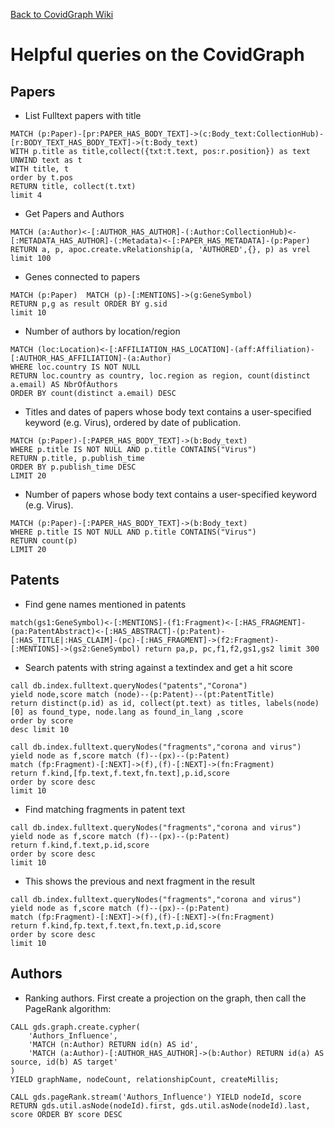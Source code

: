 [Back to CovidGraph Wiki](https://github.com/covidgraph/documentation/wiki)
# Helpful queries on the CovidGraph

## Papers

- List Fulltext papers with title

```cypher
MATCH (p:Paper)-[pr:PAPER_HAS_BODY_TEXT]->(c:Body_text:CollectionHub)-[r:BODY_TEXT_HAS_BODY_TEXT]->(t:Body_text)
WITH p.title as title,collect({txt:t.text, pos:r.position}) as text
UNWIND text as t
WITH title, t
order by t.pos
RETURN title, collect(t.txt) 
limit 4
```

- Get Papers and Authors

```cypher
MATCH (a:Author)<-[:AUTHOR_HAS_AUTHOR]-(:Author:CollectionHub)<-[:METADATA_HAS_AUTHOR]-(:Metadata)<-[:PAPER_HAS_METADATA]-(p:Paper)
RETURN a, p, apoc.create.vRelationship(a, 'AUTHORED',{}, p) as vrel 
limit 100
```

- Genes connected to papers

```cypher
MATCH (p:Paper)  MATCH (p)-[:MENTIONS]->(g:GeneSymbol)
RETURN p,g as result ORDER BY g.sid
limit 10
```

- Number of authors by location/region

```cypher
MATCH (loc:Location)<-[:AFFILIATION_HAS_LOCATION]-(aff:Affiliation)-[:AUTHOR_HAS_AFFILIATION]-(a:Author) 
WHERE loc.country IS NOT NULL 
RETURN loc.country as country, loc.region as region, count(distinct a.email) AS NbrOfAuthors 
ORDER BY count(distinct a.email) DESC
```

- Titles and dates of papers whose body text contains a user-specified keyword (e.g. Virus), ordered by date of publication. 

```cypher
MATCH (p:Paper)-[:PAPER_HAS_BODY_TEXT]->(b:Body_text)  
WHERE p.title IS NOT NULL AND p.title CONTAINS("Virus") 
RETURN p.title, p.publish_time 
ORDER BY p.publish_time DESC 
LIMIT 20
```

- Number of papers whose body text contains a user-specified keyword (e.g. Virus).

```cypher
MATCH (p:Paper)-[:PAPER_HAS_BODY_TEXT]->(b:Body_text)  
WHERE p.title IS NOT NULL AND p.title CONTAINS("Virus") 
RETURN count(p)
LIMIT 20
```

## Patents

- Find gene names mentioned in patents

```cypher
match(gs1:GeneSymbol)<-[:MENTIONS]-(f1:Fragment)<-[:HAS_FRAGMENT]-(pa:PatentAbstract)<-[:HAS_ABSTRACT]-(p:Patent)-[:HAS_TITLE|:HAS_CLAIM]-(pc)-[:HAS_FRAGMENT]->(f2:Fragment)-[:MENTIONS]->(gs2:GeneSymbol) return pa,p, pc,f1,f2,gs1,gs2 limit 300
```

- Search patents with string against a textindex and get a hit score

```cypher
call db.index.fulltext.queryNodes("patents","Corona") 
yield node,score match (node)--(p:Patent)--(pt:PatentTitle)
return distinct(p.id) as id, collect(pt.text) as titles, labels(node)[0] as found_type, node.lang as found_in_lang ,score
order by score
desc limit 10
```

```cypher
call db.index.fulltext.queryNodes("fragments","corona and virus") 
yield node as f,score match (f)--(px)--(p:Patent) 
match (fp:Fragment)-[:NEXT]->(f),(f)-[:NEXT]->(fn:Fragment) 
return f.kind,[fp.text,f.text,fn.text],p.id,score 
order by score desc 
limit 10
``` 

- Find matching fragments in patent text

``` cypher
call db.index.fulltext.queryNodes("fragments","corona and virus") 
yield node as f,score match (f)--(px)--(p:Patent) 
return f.kind,f.text,p.id,score 
order by score desc 
limit 10
```

- This shows the previous and next fragment in the result 

```cypher
call db.index.fulltext.queryNodes("fragments","corona and virus") 
yield node as f,score match (f)--(px)--(p:Patent) 
match (fp:Fragment)-[:NEXT]->(f),(f)-[:NEXT]->(fn:Fragment) 
return f.kind,fp.text,f.text,fn.text,p.id,score 
order by score desc 
limit 10
```
## Authors

- Ranking authors. First create a projection on the graph, then call the PageRank algorithm:

```cypher
CALL gds.graph.create.cypher(
    'Authors_Influence',
    'MATCH (n:Author) RETURN id(n) AS id',
    'MATCH (a:Author)-[:AUTHOR_HAS_AUTHOR]->(b:Author) RETURN id(a) AS source, id(b) AS target'
)
YIELD graphName, nodeCount, relationshipCount, createMillis;
```
```cypher
CALL gds.pageRank.stream('Authors_Influence') YIELD nodeId, score RETURN gds.util.asNode(nodeId).first, gds.util.asNode(nodeId).last, score ORDER BY score DESC
```

